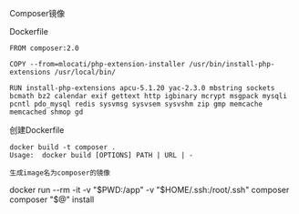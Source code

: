 Composer镜像

Dockerfile

```
FROM composer:2.0

COPY --from=mlocati/php-extension-installer /usr/bin/install-php-extensions /usr/local/bin/

RUN install-php-extensions apcu-5.1.20 yac-2.3.0 mbstring sockets bcmath bz2 calendar exif gettext http igbinary mcrypt msgpack mysqli pcntl pdo_mysql redis sysvmsg sysvsem sysvshm zip gmp memcache memcached shmop gd
```



创建Dockerfile

```
docker build -t composer .
Usage:  docker build [OPTIONS] PATH | URL | -

生成image名为composer的镜像
```





docker run --rm -it -v "$PWD:/app" -v "$HOME/.ssh:/root/.ssh" composer composer "$@" install

